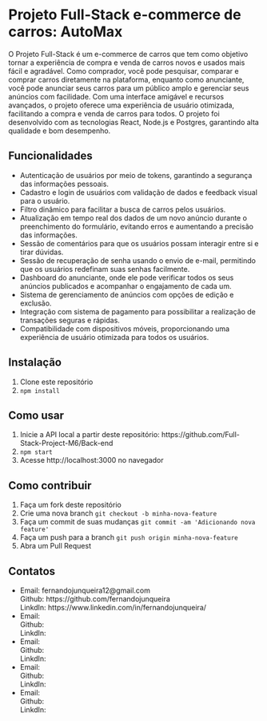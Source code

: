 <h1>Projeto Full-Stack e-commerce de carros: AutoMax</h2>

<p>O Projeto Full-Stack é um e-commerce de carros que tem como objetivo tornar a experiência de compra e venda de carros novos e usados mais fácil e agradável. Como comprador, você pode pesquisar, comparar e comprar carros diretamente na plataforma, enquanto como anunciante, você pode anunciar seus carros para um público amplo e gerenciar seus anúncios com facilidade. Com uma interface amigável e recursos avançados, o projeto oferece uma experiência de usuário otimizada, facilitando a compra e venda de carros para todos. O projeto foi desenvolvido com as tecnologias React, Node.js e Postgres, garantindo alta qualidade e bom desempenho.</p>

<h2>Funcionalidades</h2>

<ul>
    <li>Autenticação de usuários por meio de tokens, garantindo a segurança das informações pessoais.</li>
    <li>Cadastro e login de usuários com validação de dados e feedback visual para o usuário.</li>
    <li>Filtro dinâmico para facilitar a busca de carros pelos usuários.</li>
    <li>Atualização em tempo real dos dados de um novo anúncio durante o preenchimento do formulário, evitando erros e aumentando a precisão das informações.</li>
    <li>Sessão de comentários para que os usuários possam interagir entre si e tirar dúvidas.</li>
    <li>Sessão de recuperação de senha usando o envio de e-mail, permitindo que os usuários redefinam suas senhas facilmente.</li>
    <li>Dashboard do anunciante, onde ele pode verificar todos os seus anúncios publicados e acompanhar o engajamento de cada um.</li>
    <li>Sistema de gerenciamento de anúncios com opções de edição e exclusão.</li>
    <li>Integração com sistema de pagamento para possibilitar a realização de transações seguras e rápidas.</li>
    <li>Compatibilidade com dispositivos móveis, proporcionando uma experiência de usuário otimizada para todos os usuários.</li>
</ul>

<h2>Instalação</h2>

<ol>
    <li>Clone este repositório</li>
    <li><code>npm install</code></li>
</ol>

<h2>Como usar</h2>

<ol>
    <li>Inicie a API local a partir deste repositório: https://github.com/Full-Stack-Project-M6/Back-end</li>
    <li><code>npm start</code></li>
    <li>Acesse http://localhost:3000 no navegador</li>
</ol>

<h2>Como contribuir</h2>

<ol>
    <li>Faça um fork deste repositório</li>
    <li>Crie uma nova branch <code>git checkout -b minha-nova-feature</code></li>
    <li>Faça um commit de suas mudanças <code>git commit -am 'Adicionando nova feature'</code></li>
    <li>Faça um push para a branch <code>git push origin minha-nova-feature</code></li>
    <li>Abra um Pull Request</li>
</ol>

<h2>Contatos</h2>

<ul>
    <li>Email: fernandojunqueira12@gmail.com<br />Github: https://github.com/fernandojunqueira<br />LinkdIn: https://www.linkedin.com/in/fernandojunqueira/</li>
    <li>Email: <br />Github: <br />LinkdIn: </li>
    <li>Email: <br />Github: <br />LinkdIn: </li>
    <li>Email: <br />Github: <br />LinkdIn: </li>
    <li>Email: <br />Github: <br />LinkdIn: </li>
</ul>

